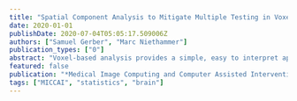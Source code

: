 ```yaml
---
title: "Spatial Component Analysis to Mitigate Multiple Testing in Voxel-Based Analysis"
date: 2020-01-01
publishDate: 2020-07-04T05:05:17.509006Z
authors: ["Samuel Gerber", "Marc Niethammer"]
publication_types: ["0"]
abstract: "Voxel-based analysis provides a simple, easy to interpret approach to discover regions correlated with a variable of interest such as for example a pathology indicator. Voxel-based analysis methods perform a statistical test at each voxel and are prone to false positives due to multiple testing, or when corrected for multiple testing may miss regions of interest. Component based approaches, such as principal or independent component analysis provide an approach to mitigate multiple testing, by testing for correlations to projections of the data to the components. We propose a spatially regularized component analysis approach to find components for image data sets that are spatially localized and smooth. We show that the proposed approach leads to components that are easier to interpret and can improve predictive performance when used with linear regression models. We develop an efficient optimization approach using the Grassmannian projection kernel and a randomized SVD. The proposed optimization is capable to deal with data sets to large too fit all at once into memory. We demonstrate the approach with an application to study Alzheimer's disease using over 1200 images from the OASIS-3 data set."
featured: false
publication: "*Medical Image Computing and Computer Assisted Intervention - MICCAI*"
tags: ["MICCAI", "statistics", "brain"]
---
```


